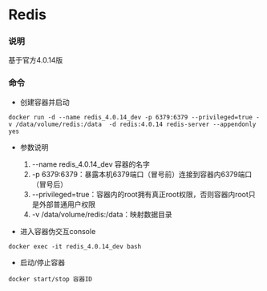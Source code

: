 # Redis

### 说明

基于官方4.0.14版


### 命令

* 创建容器并启动
```
docker run -d --name redis_4.0.14_dev -p 6379:6379 --privileged=true -v /data/volume/redis:/data  -d redis:4.0.14 redis-server --appendonly yes
```

* 参数说明
  1. --name redis_4.0.14_dev 容器的名字  
  2. -p 6379:6379：暴露本机6379端口（冒号前）连接到容器内6379端口（冒号后）   
  3. --privileged=true：容器内的root拥有真正root权限，否则容器内root只是外部普通用户权限  
  4. -v /data/volume/redis:/data：映射数据目录

* 进入容器伪交互console
```
docker exec -it redis_4.0.14_dev bash
```

* 启动/停止容器
```
docker start/stop 容器ID
```

